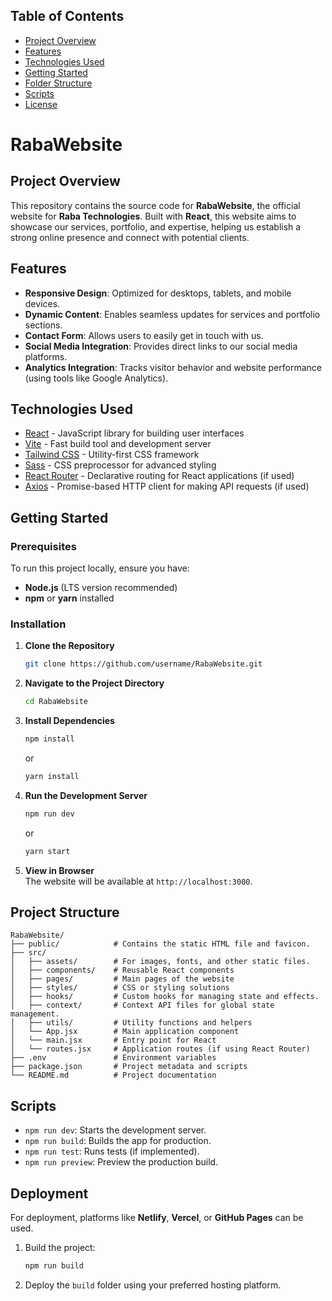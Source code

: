 ## Table of Contents

- [Project Overview ](#Project-Overview )
- [Features](#features)
- [Technologies Used](#technologies-used)
- [Getting Started](#getting-started)
- [Folder Structure](#folder-structure)
- [Scripts](#scripts)
- [License](#license)

# RabaWebsite  
## Project Overview  
This repository contains the source code for **RabaWebsite**, the official website for **Raba Technologies**. Built with **React**, this website aims to showcase our services, portfolio, and expertise, helping us establish a strong online presence and connect with potential clients.  

## Features  
- **Responsive Design**: Optimized for desktops, tablets, and mobile devices.  
- **Dynamic Content**: Enables seamless updates for services and portfolio sections.  
- **Contact Form**: Allows users to easily get in touch with us.  
- **Social Media Integration**: Provides direct links to our social media platforms.  
- **Analytics Integration**: Tracks visitor behavior and website performance (using tools like Google Analytics).  

## Technologies Used

- [React](https://reactjs.org/) - JavaScript library for building user interfaces
- [Vite](https://vitejs.dev/) - Fast build tool and development server
- [Tailwind CSS](https://tailwindcss.com/) - Utility-first CSS framework
- [Sass](https://sass-lang.com/) - CSS preprocessor for advanced styling
- [React Router](https://reactrouter.com/) - Declarative routing for React applications (if used)
- [Axios](https://axios-http.com/) - Promise-based HTTP client for making API requests (if used)

## Getting Started  

### Prerequisites  
To run this project locally, ensure you have:  
- **Node.js** (LTS version recommended)  
- **npm** or **yarn** installed  

### Installation  

1. **Clone the Repository**  
   ```bash  
   git clone https://github.com/username/RabaWebsite.git  
   ```  

2. **Navigate to the Project Directory**  
   ```bash  
   cd RabaWebsite  
   ```  

3. **Install Dependencies**  
   ```bash  
   npm install  
   ```  
   or  
   ```bash  
   yarn install  
   ```  

4. **Run the Development Server**  
   ```bash  
   npm run dev 
   ```  
   or  
   ```bash  
   yarn start  
   ```  

5. **View in Browser**  
   The website will be available at `http://localhost:3000`.  

## Project Structure  
```  
RabaWebsite/  
├── public/            # Contains the static HTML file and favicon. 
├── src/
│   ├── assets/        # For images, fonts, and other static files.
│   ├── components/    # Reusable React components  
│   ├── pages/         # Main pages of the website  
│   ├── styles/        # CSS or styling solutions
│   ├── hooks/         # Custom hooks for managing state and effects.
│   ├── context/       # Context API files for global state management.
│   ├── utils/         # Utility functions and helpers  
│   └── App.jsx        # Main application component 
│   └── main.jsx       # Entry point for React 
│   └── routes.jsx     # Application routes (if using React Router)
├── .env               # Environment variables  
├── package.json       # Project metadata and scripts  
└── README.md          # Project documentation  
```  

## Scripts  
- `npm run dev`: Starts the development server.  
- `npm run build`: Builds the app for production.  
- `npm run test`: Runs tests (if implemented). 
- `npm run preview`: Preview the production build. 

## Deployment  
For deployment, platforms like **Netlify**, **Vercel**, or **GitHub Pages** can be used.  

1. Build the project:  
   ```bash  
   npm run build  
   ```  

2. Deploy the `build` folder using your preferred hosting platform.  

